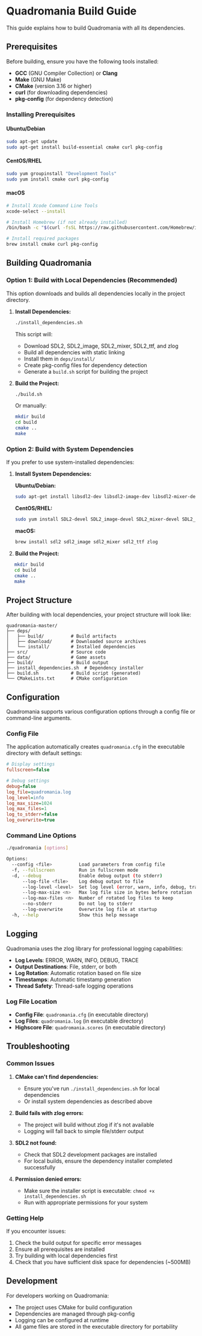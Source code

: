 # Quadromania Build Guide

This guide explains how to build Quadromania with all its dependencies.

## Prerequisites

Before building, ensure you have the following tools installed:

- **GCC** (GNU Compiler Collection) or **Clang**
- **Make** (GNU Make)
- **CMake** (version 3.16 or higher)
- **curl** (for downloading dependencies)
- **pkg-config** (for dependency detection)

### Installing Prerequisites

#### Ubuntu/Debian

```bash
sudo apt-get update
sudo apt-get install build-essential cmake curl pkg-config
```

#### CentOS/RHEL

```bash
sudo yum groupinstall "Development Tools"
sudo yum install cmake curl pkg-config
```

#### macOS

```bash
# Install Xcode Command Line Tools
xcode-select --install

# Install Homebrew (if not already installed)
/bin/bash -c "$(curl -fsSL https://raw.githubusercontent.com/Homebrew/install/HEAD/install.sh)"

# Install required packages
brew install cmake curl pkg-config
```

## Building Quadromania

### Option 1: Build with Local Dependencies (Recommended)

This option downloads and builds all dependencies locally in the project directory.

1. **Install Dependencies:**

   ```bash
   ./install_dependencies.sh
   ```

   This script will:
   - Download SDL2, SDL2_image, SDL2_mixer, SDL2_ttf, and zlog
   - Build all dependencies with static linking
   - Install them in `deps/install/`
   - Create pkg-config files for dependency detection
   - Generate a `build.sh` script for building the project

2. **Build the Project:**

   ```bash
   ./build.sh
   ```

   Or manually:

   ```bash
   mkdir build
   cd build
   cmake ..
   make
   ```

### Option 2: Build with System Dependencies

If you prefer to use system-installed dependencies:

1. **Install System Dependencies:**

   **Ubuntu/Debian:**

   ```bash
   sudo apt-get install libsdl2-dev libsdl2-image-dev libsdl2-mixer-dev libsdl2-ttf-dev libzlog-dev
   ```

   **CentOS/RHEL:**

   ```bash
   sudo yum install SDL2-devel SDL2_image-devel SDL2_mixer-devel SDL2_ttf-devel zlog-devel
   ```

   **macOS:**

   ```bash
   brew install sdl2 sdl2_image sdl2_mixer sdl2_ttf zlog
   ```

2. **Build the Project:**

```bash
   mkdir build
   cd build
   cmake ..
   make
```

## Project Structure

After building with local dependencies, your project structure will look like:

```
quadromania-master/
├── deps/
│   ├── build/          # Build artifacts
│   ├── download/       # Downloaded source archives
│   └── install/        # Installed dependencies
├── src/                # Source code
├── data/               # Game assets
├── build/              # Build output
├── install_dependencies.sh  # Dependency installer
├── build.sh            # Build script (generated)
└── CMakeLists.txt      # CMake configuration
```

## Configuration

Quadromania supports various configuration options through a config file or command-line arguments.

### Config File

The application automatically creates `quadromania.cfg` in the executable directory with default settings:

```ini
# Display settings
fullscreen=false

# Debug settings
debug=false
log_file=quadromania.log
log_level=info
log_max_size=1024
log_max_files=1
log_to_stderr=false
log_overwrite=true
```

### Command Line Options

```bash
./quadromania [options]

Options:
  --config <file>          Load parameters from config file
  -f, --fullscreen         Run in fullscreen mode
  -d, --debug              Enable debug output (to stderr)
      --log-file <file>    Log debug output to file
      --log-level <level>  Set log level (error, warn, info, debug, trace)
      --log-max-size <n>   Max log file size in bytes before rotation
      --log-max-files <n>  Number of rotated log files to keep
      --no-stderr          Do not log to stderr
      --log-overwrite      Overwrite log file at startup
  -h, --help               Show this help message
```

## Logging

Quadromania uses the zlog library for professional logging capabilities:

- **Log Levels**: ERROR, WARN, INFO, DEBUG, TRACE
- **Output Destinations**: File, stderr, or both
- **Log Rotation**: Automatic rotation based on file size
- **Timestamps**: Automatic timestamp generation
- **Thread Safety**: Thread-safe logging operations

### Log File Location

- **Config File**: `quadromania.cfg` (in executable directory)
- **Log Files**: `quadromania.log` (in executable directory)
- **Highscore File**: `quadromania.scores` (in executable directory)

## Troubleshooting

### Common Issues

1. **CMake can't find dependencies:**
   - Ensure you've run `./install_dependencies.sh` for local dependencies
   - Or install system dependencies as described above

2. **Build fails with zlog errors:**
   - The project will build without zlog if it's not available
   - Logging will fall back to simple file/stderr output

3. **SDL2 not found:**
   - Check that SDL2 development packages are installed
   - For local builds, ensure the dependency installer completed successfully

4. **Permission denied errors:**
   - Make sure the installer script is executable: `chmod +x install_dependencies.sh`
   - Run with appropriate permissions for your system

### Getting Help

If you encounter issues:

1. Check the build output for specific error messages
2. Ensure all prerequisites are installed
3. Try building with local dependencies first
4. Check that you have sufficient disk space for dependencies (~500MB)

## Development

For developers working on Quadromania:

- The project uses CMake for build configuration
- Dependencies are managed through pkg-config
- Logging can be configured at runtime
- All game files are stored in the executable directory for portability
